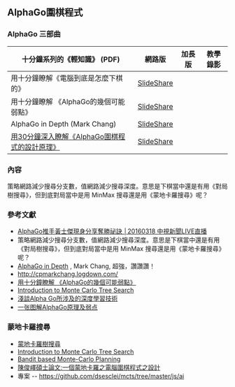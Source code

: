 ## AlphaGo圍棋程式

### AlphaGo 三部曲

| 十分鐘系列的《輕知識》 (PDF)  |  網路版  | 加長版 | 教學錄影 | 
|--------|-----------|----|-----|
|  用十分鐘瞭解《電腦到底是怎麼下棋的》  | [SlideShare](http://www.slideshare.net/ccckmit/ss-59361780)   | | |
|  用十分鐘瞭解 《AlphaGo的幾個可能弱點》  | [SlideShare](http://www.slideshare.net/ccckmit/alphago-59482042)   | | |
|  AlphaGo in Depth (Mark Chang)  | [SlideShare](http://www.slideshare.net/ckmarkohchang/alphago-in-depth)   | | |
|  [用30分鐘深入瞭解《AlphaGo圍棋程式的設計原理》](../slide/30minAlphaGo3in1.pdf)  | [SlideShare](http://www.slideshare.net/ccckmit/30alphago)   | |  | [Facebook](https://www.facebook.com/ccckmit/posts/10153908393201893) | 

### 內容

策略網路減少搜尋分支數，值網路減少搜尋深度。意思是下棋當中還是有用《對局樹搜尋》，但到底對局當中是用 MinMax 搜尋還是用《蒙地卡羅搜尋》呢？

### 參考文獻

* [AlphaGo推手黃士傑現身分享奪勝祕訣 │20160318 中視新聞LIVE直播](https://www.youtube.com/watch?v=1fnlIhRSIYU)
 * 策略網路減少搜尋分支數，值網路減少搜尋深度。意思是下棋當中還是有用《對局樹搜尋》，但到底對局當中是用 MinMax 搜尋還是用《蒙地卡羅搜尋》呢？
* [AlphaGo in Depth](http://www.slideshare.net/ckmarkohchang/alphago-in-depth) , Mark Chang, 超強，讚讚讚！
 * <http://cpmarkchang.logdown.com/>
* [用十分鐘瞭解 《AlphaGo的幾個可能弱點》](http://www.slideshare.net/ccckmit/alphago-59482042)
 * [Introduction to Monte Carlo Tree Search](https://jeffbradberry.com/posts/2015/09/intro-to-monte-carlo-tree-search/)
 * [淺談Alpha Go所涉及的深度學習技術](https://dotblogs.com.tw/allanyiin/2016/03/12/222215)
* [一张图解AlphaGo原理及弱点](http://mp.weixin.qq.com/s?__biz=MzIxNjE3MTM5OA%3D%3D&mid=402241411&idx=1&sn=98557fdc359a17af9ab6b1ed7e09854a&scene=2&srcid=0314rM6ivyxIaEMfKIaW167Z&from=timeline&isappinstalled=0#wechat_redirect)

### 蒙地卡羅搜尋

* [蒙地卡羅樹搜尋](https://zh.wikipedia.org/wiki/%E8%92%99%E7%89%B9%E5%8D%A1%E6%B4%9B%E6%A0%91%E6%90%9C%E7%B4%A2)
* [Introduction to Monte Carlo Tree Search](https://jeffbradberry.com/posts/2015/09/intro-to-monte-carlo-tree-search/)
 * [Bandit based Monte-Carlo Planning](https://www.lri.fr/~sebag/Examens_2008/UCT_ecml06.pdf)
* [陳俊嶧碩士論文:一個蒙地卡羅之電腦圍棋程式之設計](https://ir.nctu.edu.tw/bitstream/11536/45925/1/558001.pdf)
* 專案 -- https://github.com/dsesclei/mcts/tree/master/js/ai